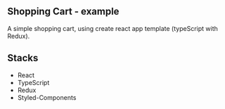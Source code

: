 ## Shopping Cart - example

A simple shopping cart, using create react app template (typeScript with Redux).

## Stacks

- React
- TypeScript
- Redux
- Styled-Components
